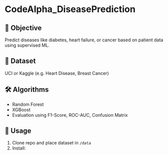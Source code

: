 # CodeAlpha_DiseasePrediction

## 🧠 Objective
Predict diseases like diabetes, heart failure, or cancer based on patient data using supervised ML.

## 🔬 Dataset
UCI or Kaggle (e.g. Heart Disease, Breast Cancer)

## 🛠 Algorithms
- Random Forest
- XGBoost
- Evaluation using F1-Score, ROC-AUC, Confusion Matrix

## 🚀 Usage
1. Clone repo and place dataset in `/data`
2. Install:
